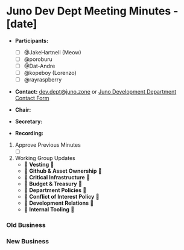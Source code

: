 # Juno Dev Dept Meeting Minutes - [date]
- **Participants:**
  - [ ] @JakeHartnell (Meow)
  - [ ] @poroburu
  - [ ] @Dat-Andre
  - [ ] @kopeboy (Lorenzo)
  - [ ] @rayraspberry
  
- **Contact:** dev.dept@juno.zone or [Juno Development Department Contact Form](https://forms.gle/rzCphth2rTPjKzum9)
- **Chair:** 
- **Secretary:** 

- **Recording:**

1. Approve Previous Minutes
    - [ ] [ ]( )
    
2. Working Group Updates
    - 🤝 **Vesting** 🤝
    - 🤝 **Github & Asset Ownership** 🤝
    - 🤝 **Critical Infrastructure** 🤝
    - 🤝 **Budget & Treasury** 🤝
    - 🤝 **Department Policies** 🤝
    - 🤝 **Conflict of Interest Policy** 🤝
    - 🤝 **Development Relations** 🤝
    - 🤝 **Internal Tooling** 🤝

### Old Business

### New Business
